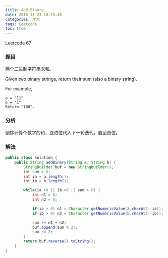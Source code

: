 ```yaml
---
title: Add Binary
date: 2016-11-23 18:15:40
categories: 学术
tags: Leetcode
toc: true
---
```


Leetcode 67

### 题目

两个二进制字符串求和。

Given two binary strings, return their sum (also a binary string).

For example,

```
a = "11"
b = "1"
Return "100".
```

### 分析

倒序计算个数字的和，连进位代入下一轮迭代，直至首位。

### 解法

```java
public class Solution {
    public String addBinary(String a, String b) {
        StringBuilder buf = new StringBuilder();
        int sum = 0;
        int ia = a.length();
        int ib = b.length();

        while(ia >0 || ib >0 || sum > 0) {
            int n1 = 0;
            int n2 = 0;

            if(ia > 0) n1 = Character.getNumericValue(a.charAt(--ia));
            if(ib > 0) n2 = Character.getNumericValue(b.charAt(--ib));

            sum += n1 + n2;
            buf.append(sum % 2);
            sum /= 2;
        }
        return buf.reverse().toString();
    }
}
```